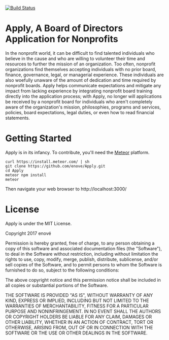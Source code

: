 [![Build Status](https://travis-ci.org/enove/Apply.svg?branch=master)](https://travis-ci.org/enove/Apply)

# Apply, A Board of Directors Application for Nonprofits
In the nonprofit world, it can be difficult to find talented individuals who believe in the cause
and who are willing to volunteer their time and resources to further the mission of an organization.
Too often, nonprofit organizations find themselves accepting individuals with no prior board, finance,
governance, legal, or managerial experience.  These individuals are also woefully unaware of the amount 
of dedication and time required by nonprofit boards.  Apply helps communicate expectations and mitigate
any impact from lacking experience by integrating nonprofit board training directly into the application
process; with Apply, no longer will applications be received by a nonprofit board for individuals who
aren't completely aware of the organization's mission, philosophies, programs and services, policies,
board expectations, legal duties, or even how to read financial statements.

# Getting Started
Apply is in its infancy.  To contribute, you'll need the [Meteor](https://www.meteor.com/install) 
platform.

    curl https://install.meteor.com/ | sh
    git clone https://github.com/enove/Apply.git
    cd Apply
    meteor npm install
    meteor

Then navigate your web browser to http://localhost:3000/

# License
Apply is under the MIT License.

Copyright 2017 enové

Permission is hereby granted, free of charge, to any person obtaining a copy of this software and 
associated documentation files (the "Software"), to deal in the Software without restriction, including 
without limitation the rights to use, copy, modify, merge, publish, distribute, sublicense, and/or sell 
copies of the Software, and to permit persons to whom the Software is furnished to do so, subject to 
the following conditions:

The above copyright notice and this permission notice shall be included in all copies or substantial 
portions of the Software.

THE SOFTWARE IS PROVIDED "AS IS", WITHOUT WARRANTY OF ANY KIND, EXPRESS OR IMPLIED, INCLUDING BUT NOT 
LIMITED TO THE WARRANTIES OF MERCHANTABILITY, FITNESS FOR A PARTICULAR PURPOSE AND NONINFRINGEMENT. IN 
NO EVENT SHALL THE AUTHORS OR COPYRIGHT HOLDERS BE LIABLE FOR ANY CLAIM, DAMAGES OR OTHER LIABILITY, 
WHETHER IN AN ACTION OF CONTRACT, TORT OR OTHERWISE, ARISING FROM, OUT OF OR IN CONNECTION WITH THE 
SOFTWARE OR THE USE OR OTHER DEALINGS IN THE SOFTWARE.
